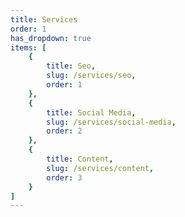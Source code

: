 ```yaml
---
title: Services
order: 1
has_dropdown: true
items: [
    {
        title: Seo,
        slug: /services/seo,
        order: 1
    },
    {
        title: Social Media,
        slug: /services/social-media,
        order: 2
    },
    {
        title: Content,
        slug: /services/content,
        order: 3
    }
]
---
```

